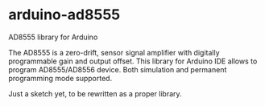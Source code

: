 arduino-ad8555
==============

AD8555 library for Arduino

The AD8555 is a zero-drift, sensor signal amplifier with digitally programmable gain and output offset.
This library for Arduino IDE allows to program AD8555/AD8556 device.
Both simulation and permanent programming mode supported.

Just a sketch yet, to be rewritten as a proper library.
